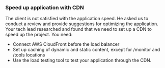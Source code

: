 ### Speed up application with CDN

The client is not satisfied with the application speed. He asked us to conduct a review and
provide suggestions for optimizing the application. Your tech lead researched and found that we need to set up a CDN to speed up the project.
You need:
- Connect AWS CloudFront before the load balancer
- Set up caching of dynamic and static content, except for /monitor and /tools locations
- Use the load testing tool to test your application through the CDN.
